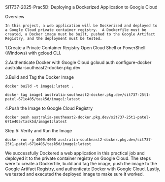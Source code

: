 SIT737-2025-Prac5D: Deploying a Dockerized Application to Google Cloud

Overview

    In this project, a web application will be Dockerized and deployed to a Google Cloud private container registry.  A Dockerfile must be created, a Docker image must be built, pushed to the Google Artifact Registry, and the deployment must be tested.

1.Create a Private Container Registry
    Open Cloud Shell or PowerShell (Windows) with gcloud CLI.

2.Authenticate Docker with Google Cloud
    gcloud auth configure-docker australia-southeast2-docker.pkg.dev

3.Build and Tag the Docker Image

    docker build -t image1:latest .

    docker tag image1 australia-southeast2-docker.pkg.dev/sit737-25t1-patel-671e405/task5d/image1:latest

4.Push the Image to Google Cloud Registry
    
    docker push australia-southeast2-docker.pkg.dev/sit737-25t1-patel-671e405/task5d/image1:latest

Step 5: Verify and Run the Image

    docker run -p 4000:4000 australia-southeast2-docker.pkg.dev/sit737-25t1-patel-671e405/task5d/image1:latest

We successfully Dockered a web application in this practical job and deployed it to the private container registry on Google Cloud. The steps were to create a Dockerfile, build and tag the image, push the image to the Google Artifact Registry, and authenticate Docker with Google Cloud. Lastly, we tested and executed the deployed image to make sure it worked.
